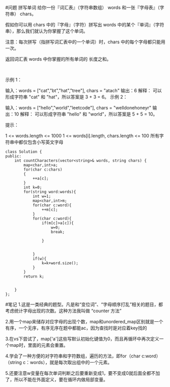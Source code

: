 #问题
拼写单词
给你一份『词汇表』（字符串数组） words 和一张『字母表』（字符串） chars。

假如你可以用 chars 中的『字母』（字符）拼写出 words 中的某个『单词』（字符串），那么我们就认为你掌握了这个单词。

注意：每次拼写（指拼写词汇表中的一个单词）时，chars 中的每个字母都只能用一次。

返回词汇表 words 中你掌握的所有单词的 长度之和。

 

示例 1：

输入：words = ["cat","bt","hat","tree"], chars = "atach"
输出：6
解释： 
可以形成字符串 "cat" 和 "hat"，所以答案是 3 + 3 = 6。
示例 2：

输入：words = ["hello","world","leetcode"], chars = "welldonehoneyr"
输出：10
解释：
可以形成字符串 "hello" 和 "world"，所以答案是 5 + 5 = 10。
 

提示：

1 <= words.length <= 1000
1 <= words[i].length, chars.length <= 100
所有字符串中都仅包含小写英文字母

```
class Solution {
public:
    int countCharacters(vector<string>& words, string chars) {
        map<char,int>a;
        for(char c:chars)
        {
            ++a[c];
        }
        int k=0;
        for(string word:words){
            int w=1;
            map<char,int>m;
            for(char c:word){
                ++m[c];
            }
            for(char c:word){
                if(m[c]>a[c]){
                    w=0;
                    break;
                    
                }


            }
            if(w){
                k=k+word.size();
            }
        }
        return k;
        

    }
};
```
#笔记
1.这是一类经典的题型。凡是和“变位词”、“字母顺序打乱”相关的题目，都考虑统计字母出现的次数。这种方法我叫做 “counter 方法”

2.用一个map来储存对应字母的出现个数，map和unordered_map区别就是一个有序，一个无序，有序无序在题中都能ac，因为查找时是对应着key找的

3.在vs下尝试了，map['a']这些写默认初始化键值为0，而且再循环中再次定义一个map时，里面的元素会重置。

4.学会了一种方便的对字符串和字符数组，遍历的方法，即for（char c:word）（string c：words），就是每次取出组中的一个元素。

5.还要注意w变量在每次单词判断之后要重新变成1，要不变成0就后面全都不加了，所以不能在外面定义，要在循环内做局部变量。
